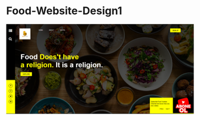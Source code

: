 # Food-Website-Design1


![bootstrap](https://github.com/kadirkara22/Food-Website-Design1/blob/main/figures/anasayfa.PNG)
